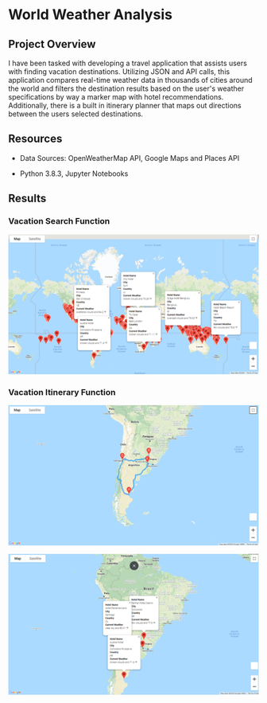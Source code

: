# World Weather Analysis

## Project Overview

I have been tasked with developing a travel application that assists users with finding vacation destinations.  Utilizing JSON and API calls, this application compares real-time weather data in thousands of cities around the world and filters the destination results based on the user's weather specifications by way a marker map with hotel recommendations.  Additionally, there is a built in itinerary planner that maps out directions between the users selected destinations.

## Resources
- Data Sources: OpenWeatherMap API, Google Maps and Places API
               
 - Python 3.8.3, Jupyter Notebooks

## Results
### Vacation Search Function

![](https://github.com/agregorash/World_Weather_Analysis/blob/main/Vacation_Search/WeatherPy_vacation_map.PNG)

### Vacation Itinerary Function

![](https://github.com/agregorash/World_Weather_Analysis/blob/main/Vacation_Itinerary/WeatherPy_travel_map.PNG)


![](https://github.com/agregorash/World_Weather_Analysis/blob/main/Vacation_Itinerary/WeatherPy_travel_map_markers.PNG)
